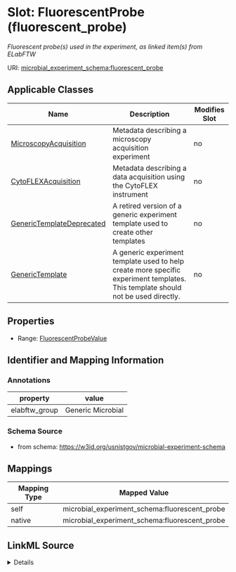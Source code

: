 

# Slot: FluorescentProbe (fluorescent_probe)




_Fluorescent probe(s) used in the experiment, as linked item(s) from ELabFTW_







URI: [microbial_experiment_schema:fluorescent_probe](https://w3id.org/usnistgov/microbial-experiment-schema/fluorescent_probe)



<!-- no inheritance hierarchy -->





## Applicable Classes

| Name | Description | Modifies Slot |
| --- | --- | --- |
| [MicroscopyAcquisition](MicroscopyAcquisition.md) | Metadata describing a microscopy acquisition experiment |  no  |
| [CytoFLEXAcquisition](CytoFLEXAcquisition.md) | Metadata describing a data acquisition using the CytoFLEX instrument |  no  |
| [GenericTemplateDeprecated](GenericTemplateDeprecated.md) | A retired version of a generic experiment template used to create other templates |  no  |
| [GenericTemplate](GenericTemplate.md) | A generic experiment template used to help create more specific experiment templates. This template should not be used directly. |  no  |







## Properties

* Range: [FluorescentProbeValue](FluorescentProbeValue.md)





## Identifier and Mapping Information





### Annotations

| property | value |
| --- | --- |
| elabftw_group | Generic Microbial || elabftw_user_input | True |



### Schema Source


* from schema: https://w3id.org/usnistgov/microbial-experiment-schema




## Mappings

| Mapping Type | Mapped Value |
| ---  | ---  |
| self | microbial_experiment_schema:fluorescent_probe |
| native | microbial_experiment_schema:fluorescent_probe |




## LinkML Source

<details>
```yaml
name: fluorescent_probe
annotations:
  elabftw_group:
    tag: elabftw_group
    value: Generic Microbial
  elabftw_user_input:
    tag: elabftw_user_input
    value: true
description: Fluorescent probe(s) used in the experiment, as linked item(s) from ELabFTW
title: FluorescentProbe
from_schema: https://w3id.org/usnistgov/microbial-experiment-schema
rank: 1000
alias: fluorescent_probe
domain_of:
- CytoFLEXAcquisition
- GenericTemplateDeprecated
- MicroscopyAcquisition
- GenericTemplate
range: FluorescentProbeValue
required: false

```
</details>
